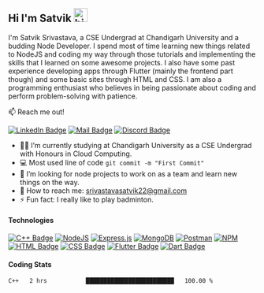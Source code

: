 ## Hi I'm Satvik <img src="https://user-images.githubusercontent.com/1303154/88677602-1635ba80-d120-11ea-84d8-d263ba5fc3c0.gif" width="28px" alt="hi">

I'm Satvik Srivastava, a CSE Undergrad at Chandigarh University and a budding Node Developer. I spend most of time learning new things related to NodeJS and coding my way through those tutorials and implementing the skills that I learned on some awesome projects. I also have some past experience developing apps through Flutter (mainly the frontend part though) and some basic sites through HTML and CSS. I am also a programming enthusiast who believes in being passionate about coding and perform problem-solving with patience.

:mailbox: Reach me out!

[![LinkedIn Badge](https://img.shields.io/badge/-Satvik-0e76a8?style=flat&labelColor=0e76a8&logo=linkedin&logoColor=white)](https://www.linkedin.com/in/satvik-srivastava-8237aa202/) [![Mail Badge](https://img.shields.io/badge/-satviksriv-c0392b?style=flat&labelColor=c0392b&logo=gmail&logoColor=white)](mailto:srivastavasatvik22@gmail.com) [![Discord Badge](https://img.shields.io/badge/-SubZero-00008B?style=flat&labelColor=00008B&logo=discord&logoColor=white)](https://discordapp.com/users/6458/)



- 👨‍🎓 I’m currently studying at Chandigarh University as a CSE Undergrad with Honours in Cloud Computing.
- :computer: Most used line of code `git commit -m "First Commit"`
- 🤔 I’m looking for node projects to work on as a team and learn new things on the way.
- 📧 How to reach me: srivastavasatvik22@gmail.com
- ⚡ Fun fact: I really like to play badminton.

#### Technologies


[![C++ Badge](https://img.shields.io/badge/C%2B%2B-00599C?style=for-the-badge&logo=c%2B%2B&logoColor=white)](https://github.com/satviksriv?tab=repositories)
[![NodeJS](https://img.shields.io/badge/node.js-6DA55F?style=for-the-badge&logo=node.js&logoColor=white)](https://github.com/satviksriv?tab=repositories)
[![Express.js](https://img.shields.io/badge/express.js-%23404d59.svg?style=for-the-badge&logo=express&logoColor=%2361DAFB)](https://github.com/satviksriv?tab=repositories)
[![MongoDB](https://img.shields.io/badge/MongoDB-%234ea94b.svg?style=for-the-badge&logo=mongodb&logoColor=white)](https://github.com/satviksriv?tab=repositories)
[![Postman](https://img.shields.io/badge/Postman-FF6C37?style=for-the-badge&logo=postman&logoColor=white)](https://github.com/satviksriv?tab=repositories)
[![NPM](https://img.shields.io/badge/NPM-%23000000.svg?style=for-the-badge&logo=npm&logoColor=white)](https://github.com/satviksriv?tab=repositories)
[![HTML Badge](https://img.shields.io/badge/HTML5-E34F26?style=for-the-badge&logo=html5&logoColor=white)](https://github.com/satviksriv?tab=repositories)
[![CSS Badge](https://img.shields.io/badge/CSS3-1572B6?style=for-the-badge&logo=css3&logoColor=white)](https://github.com/satviksriv?tab=repositories)
[![Flutter Badge](https://img.shields.io/badge/Flutter-02569B?style=for-the-badge&logo=flutter&logoColor=white)](https://github.com/satviksriv?tab=repositories)
[![Dart Badge](https://img.shields.io/badge/Dart-0175C2?style=for-the-badge&logo=dart&logoColor=white)](https://github.com/satviksriv?tab=repositories) 


#### Coding Stats

<!--START_SECTION:waka-->

```text
C++   2 hrs           █████████████████████████   100.00 %
```

<!--END_SECTION:waka-->

